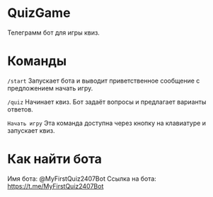 # QuizGame
Телеграмм бот для игры квиз.

# Команды
`/start`
Запускает бота и выводит приветственное сообщение с предложением начать игру.

`/quiz`
Начинает квиз. Бот задаёт вопросы и предлагает варианты ответов.

`Начать игру`
Эта команда доступна через кнопку на клавиатуре и запускает квиз.

# Как найти бота
Имя бота: @MyFirstQuiz2407Bot
Ссылка на бота: https://t.me/MyFirstQuiz2407Bot
